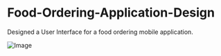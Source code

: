 # Food-Ordering-Application-Design
Designed a User Interface for a food ordering mobile application.

![Image](https://github.com/user-attachments/assets/2ca6b641-f382-4bbe-836f-d3ac942fee6f)
